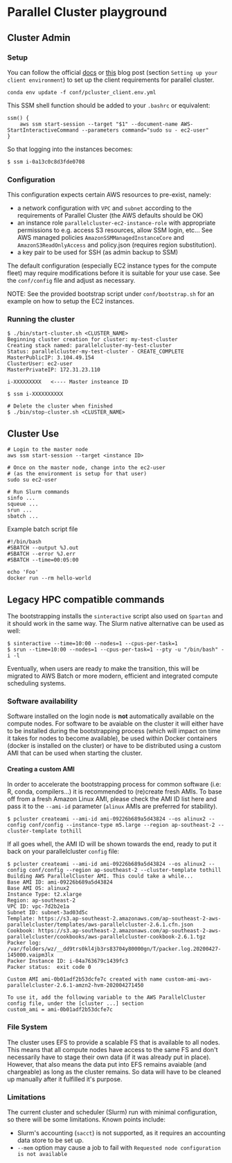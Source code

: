 # Parallel Cluster playground

## Cluster Admin

### Setup

You can follow the official [docs][install_doc] or [this][blog_1] blog post (section `Setting up your client environment`) to set up the client requirements for parallel cluster.

```shell
conda env update -f conf/pcluster_client.env.yml
```

This SSM shell function should be added to your `.bashrc` or equivalent:

```shell
ssm() {
    aws ssm start-session --target "$1" --document-name AWS-StartInteractiveCommand --parameters command="sudo su - ec2-user"
}
```

So that logging into the instances becomes:

```bash
$ ssm i-0a13c0c8d3fde0708
```

### Configuration

This configuration expects certain AWS resources to pre-exist, namely:
- a network configuration with `VPC` and `subnet` according to the requirements of Parallel Cluster (the AWS defaults should be OK)
- an instance role `parallelcluster-ec2-instance-role` with appropriate permissions to e.g. access S3 resources, allow SSM login, etc... See AWS managed policies `AmazonSSMManagedInstanceCore` and `AmazonS3ReadOnlyAccess` and policy.json (requires region substitution).
- a key pair to be used for SSH (as admin backup to SSM)

The default configuration (especially EC2 instance types for the compute fleet) may require modifications before it is suitable for your use case. See the `conf/config` file and adjust as necessary.

NOTE: See the provided bootstrap script under `conf/bootstrap.sh` for an example on how to setup the EC2 instances.

### Running the cluster

```shell
$ ./bin/start-cluster.sh <CLUSTER_NAME>
Beginning cluster creation for cluster: my-test-cluster
Creating stack named: parallelcluster-my-test-cluster
Status: parallelcluster-my-test-cluster - CREATE_COMPLETE
MasterPublicIP: 3.104.49.154
ClusterUser: ec2-user
MasterPrivateIP: 172.31.23.110

i-XXXXXXXXX   <---- Master insteance ID

$ ssm i-XXXXXXXXXX

# Delete the cluster when finished
$ ./bin/stop-cluster.sh <CLUSTER_NAME>
```

## Cluster Use

```shell
# Login to the master node
aws ssm start-session --target <instance ID>

# Once on the master node, change into the ec2-user
# (as the environment is setup for that user)
sudo su ec2-user

# Run Slurm commands
sinfo ...
squeue ...
srun ...
sbatch ...
```

Example batch script file
```shell
#!/bin/bash
#SBATCH --output %J.out
#SBATCH --error %J.err
#SBATCH --time=00:05:00

echo 'Foo'
docker run --rm hello-world
```


## Legacy HPC compatible commands 

The bootstrapping installs the `sinteractive` script also used on `Spartan` and it should work in the same way. The Slurm native alternative can be used as well: 

```shell
$ sinteractive --time=10:00 --nodes=1 --cpus-per-task=1
$ srun --time=10:00 --nodes=1 --cpus-per-task=1 --pty -u "/bin/bash" -i -l
```

Eventually, when users are ready to make the transition, this will be migrated to AWS Batch or more modern, efficient and integrated compute scheduling systems.

### Software availability

Software installed on the login node is **not** automatically available on the compute nodes. For software to be avaiable on the cluster it will either have to be installed during the bootstrapping process (which will impact on time it takes for nodes to become available), be used within Docker containers (docker is installed on the cluster) or have to be distributed using a custom AMI that can be used when starting the cluster.

#### Creating a custom AMI

In order to accelerate the bootstrapping process for common software (i.e: R, conda, compilers...) it is recommended to (re)create fresh AMIs. To base off from a fresh Amazon Linux AMI, please check the AMI ID list here and pass it to the `--ami-id` parameter (`alinux` AMIs are preferred for stability).

```shell
$ pcluster createami --ami-id ami-09226b689a5d43824 --os alinux2 --config conf/config --instance-type m5.large --region ap-southeast-2 --cluster-template tothill
```

If all goes whell, the AMI ID will be shown towards the end, ready to put it back on your parallelcluster `config` file:

```shell
$ pcluster createami --ami-id ami-09226b689a5d43824 --os alinux2 --config conf/config --region ap-southeast-2 --cluster-template tothill
Building AWS ParallelCluster AMI. This could take a while...
Base AMI ID: ami-09226b689a5d43824
Base AMI OS: alinux2
Instance Type: t2.xlarge
Region: ap-southeast-2
VPC ID: vpc-7d2b2e1a
Subnet ID: subnet-3ad03d5c
Template: https://s3.ap-southeast-2.amazonaws.com/ap-southeast-2-aws-parallelcluster/templates/aws-parallelcluster-2.6.1.cfn.json
Cookbook: https://s3.ap-southeast-2.amazonaws.com/ap-southeast-2-aws-parallelcluster/cookbooks/aws-parallelcluster-cookbook-2.6.1.tgz
Packer log: /var/folders/wz/__dd9trs0kl4jb3rs83704y80000gn/T/packer.log.20200427-145000.vaipm3lx
Packer Instance ID: i-04a763679c1439fc3
Packer status: 	exit code 0

Custom AMI ami-0b01adf2b53dcfe7c created with name custom-ami-aws-parallelcluster-2.6.1-amzn2-hvm-202004271450

To use it, add the following variable to the AWS ParallelCluster config file, under the [cluster ...] section
custom_ami = ami-0b01adf2b53dcfe7c
```

### File System

The cluster uses EFS to provide a scalable FS that is available to all nodes. This means that all compute nodes have access to the same FS and don't necessarily have to stage their own data (if it was already put in place). However, that also means the data put into EFS remains avaiable (and chargeable) as long as the cluster remains. So data will have to be cleaned up manually after it fulfilled it's purpose.

### Limitations

The current cluster and scheduler (Slurm) run with minimal configuration, so there will be some limitations. Known points include:

- Slurm's accounting (`sacct`) is not supported, as it requires an accounting data store to be set up.
- `--mem` option may cause a job to fail with `Requested node configuration is not available`

[install_doc]: https://docs.aws.amazon.com/parallelcluster/latest/ug/install.html
[blog_1]: https://aws.amazon.com/blogs/machine-learning/building-an-interactive-and-scalable-ml-research-environment-using-aws-parallelcluster/
